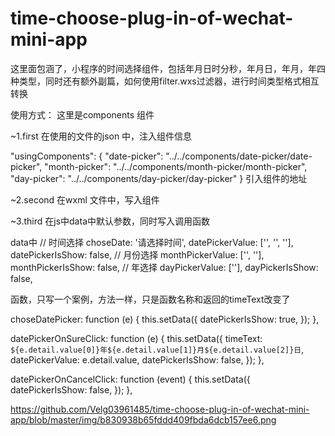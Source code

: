 ﻿# time-choose-plug-in-of-wechat-mini-app
这里面包涵了，小程序的时间选择组件，包括年月日时分秒，年月日，年月，年四种类型，同时还有额外副篇，如何使用filter.wxs过滤器，进行时间类型格式相互转换


使用方式：
这里是components 组件

~1.first  在使用的文件的json 中，注入组件信息

	
  "usingComponents": {
    "date-picker": "../../components/date-picker/date-picker",
    "month-picker": "../../components/month-picker/month-picker",
    "day-picker": "../../components/day-picker/day-picker"
  }
引入组件的地址


~2.second 在wxml 文件中，写入组件


<!-- 年月日份选择 -->
<date-picker
    id="date-picker"
    value="{{datePickerValue}}" 
    isShow="{{datePickerIsShow}}"
    bindsureclick="datePickerOnSureClick"
    bindcancelclick="datePickerOnCancelClick" />


<!-- 月份选择 -->
<month-picker
    id="month-picker"
    value="{{monthPickerValue}}" 
    isShow="{{monthPickerIsShow}}"
    bindsureclick="monthPickerOnSureClick"
    bindcancelclick="monthPickerOnCancelClick" />


<!-- 年选择 -->
<day-picker
    id="day-picker"
    value="{{dayPickerValue}}" 
    isShow="{{dayPickerIsShow}}"
    bindsureclick="dayPickerOnSureClick"
    bindcancelclick="dayPickerOnCancelClick" />

~3.third 在js中data中默认参数，同时写入调用函数

data中
// 时间选择
    choseDate: '请选择时间',
    datePickerValue: ['', '', ''],
    datePickerIsShow: false,
    // 月份选择
    monthPickerValue: ['', ''],
    monthPickerIsShow: false,
    // 年选择
    dayPickerValue: [''],
    dayPickerIsShow: false,


函数，只写一个案例，方法一样，只是函数名称和返回的timeText改变了

 choseDatePicker: function (e) {
    this.setData({
      datePickerIsShow: true,
    });
  },

  datePickerOnSureClick: function (e) {
    this.setData({
      timeText: `${e.detail.value[0]}年${e.detail.value[1]}月${e.detail.value[2]}日`,
      datePickerValue: e.detail.value,
      datePickerIsShow: false,
    });
  },

  datePickerOnCancelClick: function (event) {
    this.setData({
      datePickerIsShow: false,
    });
  },


https://github.com/Velg03961485/time-choose-plug-in-of-wechat-mini-app/blob/master/img/b830938b65fddd409fbda6dcb157ee6.png



